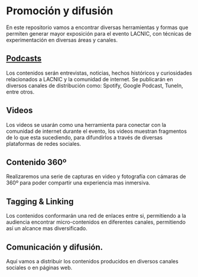 # Promoción y difusión
En este repositorio vamos a encontrar diversas herramientas y formas que permiten generar mayor exposición para el evento LACNIC, con técnicas de experimentación en diversas áreas y canales.

## [Podcasts](https://github.com/LACNIC/hackathon-2019/tree/master/eventos/promocion-y-difusion/podcasts)
Los contenidos serán entrevistas, noticias, hechos históricos y curiosidades relacionados a LACNIC y la comunidad de internet. Se publicarán en diversos canales de distribución como: Spotify, Google Podcast, TuneIn, entre otros.

## Videos
Los videos se usarán como una herramienta para conectar con la comunidad de internet durante el evento, los videos muestran fragmentos de lo que esta sucediendo, para difundirlos a través de diversas plataformas de redes sociales.

## Contenido 360º
Realizaremos una serie de capturas en video y fotografía con cámaras de 360º para poder compartir una experiencia mas inmersiva.

## Tagging & Linking
Los contenidos conformarán una red de enlaces entre si, permitiendo a la audiencia encontrar micro-contenidos en diferentes canales, permitiendo así un alcance mas diversificado.

## Comunicación y difusión.
Aquí vamos a distribuir los contenidos producidos en diversos canales sociales o en páginas web.
